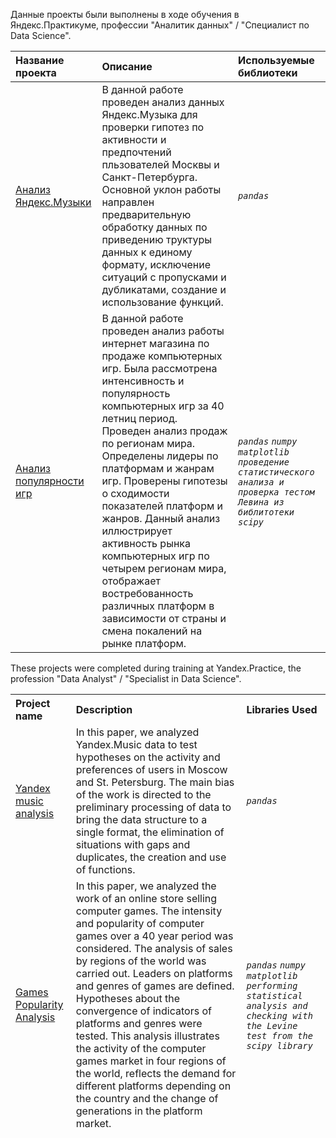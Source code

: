 Данные проекты были выполнены в ходе обучения в Яндекс.Практикуме, профессии "Аналитик данных" / "Специалист по Data Science".

<table>
<thead>
<tr>
<th align="left">Название проекта</th>
<th align="left">Описание</th>
<th align="left">Используемые библиотеки</th>
</tr>
</thead>
<tbody>
 
 <tr>
<td align="left"><a href="https://github.com/drunyzzz/my_projects_practicum/tree/main/yandex_music_analysis">Анализ Яндекс.Музыки</a></td>
<td align="left">В данной работе проведен анализ данных Яндекс.Музыка для проверки гипотез по активности и предпочтений пльзователей Москвы и Санкт-Петербурга.
Основной уклон работы направлен предварительную обработку данных по приведению труктуры данных к единому формату, исключение ситуаций с пропусками и дубликатами, создание и использование функций.
</td>
<td align="left"><em> 
    <code>pandas</code>
  </em></td>
</tr>    
     
<tr>
<td align="left"><a href="https://github.com/drunyzzz/my_projects_practicum/tree/main/games_popularity_analysis">Анализ популярности игр</a></td>
<td align="left">В данной работе проведен анализ работы интернет магазина по продаже компьютерных игр.
Была рассмотрена интенсивность и популярность компьютерных игр за 40 летниц период. Проведен анализ продаж по регионам мира.
Определены лидеры по платформам и жанрам игр.
Проверены гипотезы о сходимости показателей платформ и жанров.
Данный анализ иллюстрирует активность рынка компьютерных игр по четырем регионам мира, отображает востребованность различных платформ в зависимости от страны и смена покалений на рынке платформ.</td>
<td align="left"><em> 
     <code>pandas</code>
    <code>numpy</code>
    <code>matplotlib</code>
    <code>проведение статистического анализа и проверка тестом Левина из библитотеки scipy</code>
  </em></td>
</tr>
</tbody>
</table>


These projects were completed during training at Yandex.Practice, the profession "Data Analyst" / "Specialist in Data Science".

<table>
<thead>
<tr>
<th align="left">Project name</th>
<th align="left">Description</th>
<th align="left">Libraries Used</th>
</tr>
</thing>
<body>

 <tr>
<td align="left"><a href="https://github.com/drunyzzz/my_projects_practicum/tree/main/yandex_music_analysis">Yandex music analysis</a></td>
<td align="left">In this paper, we analyzed Yandex.Music data to test hypotheses on the activity and preferences of users in Moscow and St. Petersburg.
The main bias of the work is directed to the preliminary processing of data to bring the data structure to a single format, the elimination of situations with gaps and duplicates, the creation and use of functions.
</td>
<td align="left"><em>
     <code>pandas</code>
   </em></td>
</tr>
     
<tr>
<td align="left"><a href="https://github.com/drunyzzz/my_projects_practicum/tree/main/games_popularity_analysis">Games Popularity Analysis</a></td>
<td align="left">In this paper, we analyzed the work of an online store selling computer games.
The intensity and popularity of computer games over a 40 year period was considered. The analysis of sales by regions of the world was carried out.
Leaders on platforms and genres of games are defined.
Hypotheses about the convergence of indicators of platforms and genres were tested.
This analysis illustrates the activity of the computer games market in four regions of the world, reflects the demand for different platforms depending on the country and the change of generations in the platform market.</td>
<td align="left">
  <em> 
    <code>pandas</code>
    <code>numpy</code>
    <code>matplotlib</code>
    <code>performing statistical analysis and checking with the Levine test from the scipy library</code>
  </em></td>
</tr>
</tbody>
</table>


